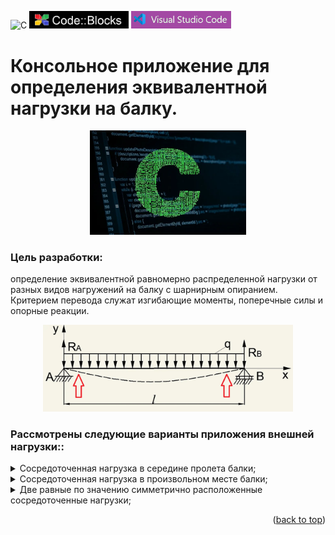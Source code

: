 ![C](https://img.shields.io/badge/c-%2300599C.svg?style=for-the-badge&logo=c&logoColor=white)
<img src="images/code_blocks.png" alt="drawing" width="159">
<img src="images/VSC.png" alt="drawing" width="159.5">

<a name="readme-top"></a>
# Консольное приложение для определения эквивалентной нагрузки на балку.
<p align="center">
<img src="images/C.png" alt="drawing" width="250"/>
</p>

### Цель разработки: 
определение эквивалентной равномерно распределенной нагрузки от разных видов нагружений на балку с шарнирным опиранием. Критерием перевода служат изгибающие моменты, поперечные силы и опорные
реакции.
<p align="center">
<img src="images/beam.png" alt="drawing" width="400"/>
</p>

### Рассмотрены следующие варианты приложения внешней нагрузки:: 
<!-- TABLE OF CONTENTS -->
<details>
  <summary>Сосредоточенная нагрузка в середине пролета балки;</summary>
  <ol align="center">
    <img src="images/local_midl.png" alt="drawing" width="150"/>
  </ol>
</details>

<!-- TABLE OF CONTENTS -->
<details>
  <summary>Сосредоточенная нагрузка в произвольном месте балки;</summary>
  <ol align="center">
    <img src="images/local_left.png" alt="drawing" width="150"/>
  </ol>
</details>

<!-- TABLE OF CONTENTS -->
<details>
  <summary>Две равные по значению симметрично расположенные сосредоточенные нагрузки;</summary>
  <ol align="center">
    <img src="images/local_two.png" alt="drawing" width="150"/>
  </ol>
</details>


<p align="right">(<a href="#readme-top">back to top</a>)</p>

